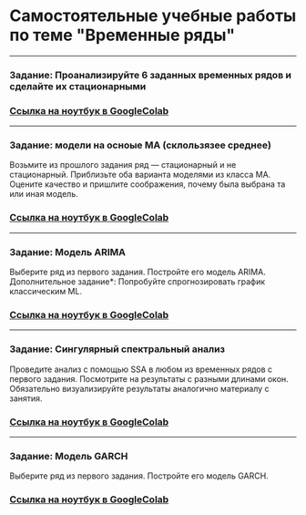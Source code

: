 # Самостоятельные учебные работы по теме "Временные ряды"

---
###  Задание: Проанализируйте 6 заданных временных рядов и сделайте их стационарными
### [Ссылка на ноутбук в GoogleColab](https://colab.research.google.com/drive/12awUOLze03ryaLkpmTkCyO8MeNPlPpek?usp=sharing)
---
###  Задание: модели на осноые MA (склользязее среднее)
Возьмите из прошлого задания ряд — стационарный и не стационарный.
Приблизьте оба варианта моделями из класса MA.
Оцените качество и пришлите соображения, почему была выбрана та или иная модель.
### [Ссылка на ноутбук в GoogleColab](https://colab.research.google.com/drive/1makWLEWh0t7JRfWhKnpPAmcdPbsBPvqN?usp=sharing)
---
###  Задание: Модель ARIMA
Выберите ряд из первого задания. Постройте его модель ARIMA.
Дополнительное задание*: Попробуйте спрогнозировать график классическим ML.
### [Ссылка на ноутбук в GoogleColab](https://colab.research.google.com/drive/13D5BGJjviL9J6XjUp2QXbn0chsf915uE?usp=sharing)
---
###  Задание: Сингулярный спектральный анализ
Проведите анализ с помощью SSA в любом из временных рядов с первого задания. Посмотрите на результаты с разными длинами окон. Обязательно визуализируйте результаты аналогично материалу с занятия.
### [Ссылка на ноутбук в GoogleColab](https://colab.research.google.com/drive/1ZKC-yxid9TZJFbSx7yjHfZ0ERbD6THca?usp=sharing)
---
###  Задание: Модель GARCH
Выберите ряд из первого задания. Постройте его модель GARCH.
### [Ссылка на ноутбук в GoogleColab](https://colab.research.google.com/drive/1l9AIg1fYqRKRwjFUsUKxAwd_SGD1jDg8?usp=sharing)
